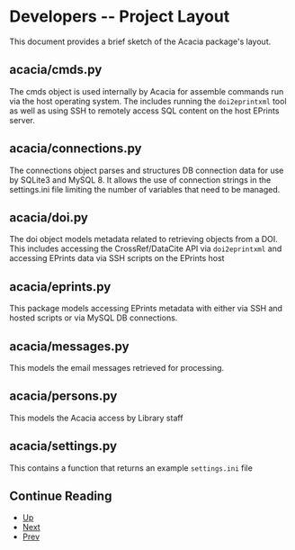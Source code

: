 Developers -- Project Layout
=============================

This document provides a brief sketch of the Acacia package's layout.

acacia/cmds.py
--------------

The cmds object is used internally by Acacia for assemble commands run via the host operating system. The includes running the `doi2eprintxml` tool as well as using SSH to remotely access SQL content on the host EPrints server.

acacia/connections.py
---------------------

The connections object parses and structures DB connection data for use by SQLite3 and MySQL 8.  It allows the use of connection strings in the settings.ini file limiting the number of variables that need to be managed.

acacia/doi.py
-------------

The doi object models metadata related to retrieving objects from a DOI. This includes accessing the CrossRef/DataCite API via `doi2eprintxml` and accessing EPrints data via SSH scripts on the EPrints host

acacia/eprints.py
-----------------

This package models accessing EPrints metadata with either via SSH and hosted scripts or via MySQL DB connections.

acacia/messages.py
------------------

This models the email messages retrieved for processing.

acacia/persons.py
-----------------

This models the Acacia access by Library staff

acacia/settings.py
------------------

This contains a function that returns an example `settings.ini` file


<div class="paging">

Continue Reading
----------------

- [Up](developers.html "Developer documentation")
- [Next](people-manager.html "People Manager")
- [Prev](commands.html "Commands")

</div>
